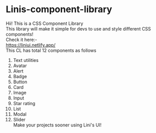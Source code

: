 # Linis-component-library  
Hii! This is a CSS Component Library  
This library will make it simple for devs to use and style different CSS components!  
Check it here:-  
https://liniui.netlify.app/  
This CL has total 12 components as follows  
1) Text utilities  
2) Avatar  
3) Alert  
4) Badge  
5) Button  
6) Card  
7) Image  
8) Input  
9) Star rating  
10) List  
11) Modal  
12) Slider  
Make your projects sooner using Lini's UI!
